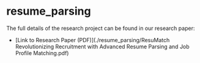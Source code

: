 # resume_parsing

The full details of the research project can be found in our research paper:

- [Link to Research Paper (PDF)](./resume_parsing/ResuMatch Revolutionizing Recruitment with Advanced Resume Parsing and Job Profile Matching.pdf)
